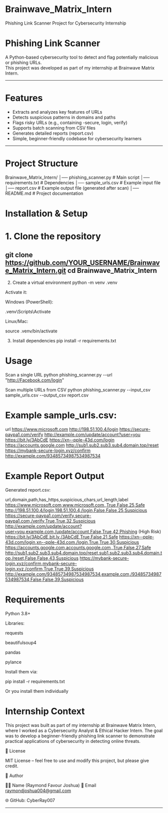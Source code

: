 # Brainwave_Matrix_Intern
Phishing Link Scanner Project for Cybersecurity Internship
# Phishing Link Scanner

A Python-based cybersecurity tool to detect and flag potentially malicious or phishing URLs.  
This project was developed as part of my internship at Brainwave Matrix Intern.

---

#  Features
- Extracts and analyzes key features of URLs
- Detects suspicious patterns in domains and paths
- Flags risky URLs (e.g., containing -secure, login, verify)
- Supports batch scanning from CSV files
- Generates detailed reports (report.csv)
- Simple, beginner-friendly codebase for cybersecurity learners

---

# Project Structure
Brainwave_Matrix_Intern/
│── phishing_scanner.py # Main script
│── requirements.txt # Dependencies
│── sample_urls.csv # Example input file
│── report.csv # Example output file (generated after scan)
│── README.md # Project documentation

# Installation & Setup

# 1. Clone the repository

git clone https://github.com/YOUR_USERNAME/Brainwave_Matrix_Intern.git
cd Brainwave_Matrix_Intern
----

2. Create a virtual environment
python -m venv .venv


Activate it:

Windows (PowerShell):

.venv\Scripts\Activate


Linux/Mac:

source .venv/bin/activate

3. Install dependencies
pip install -r requirements.txt

# Usage
Scan a single URL
python phishing_scanner.py --url "http://Facebook.com/login"

Scan multiple URLs from CSV
python phishing_scanner.py --input_csv sample_urls.csv --output_csv report.csv


# Example sample_urls.csv:

url
https://www.microsoft.com
http://198.51.100.4/login
https://secure-paypa1.com/verify
http://example.com/update/account?user=you
https://bit.ly/3AbCdE
https://xn--pple-43d.com/login
https://accounts.google.com
http://sub1.sub2.sub3.sub4.domain.top/reset
https://mybank-secure-login.xyz/confirm
http://example.com/93485734987534987534

# Example Report Output

Generated report.csv:

url,domain,path,has_https,suspicious_chars,url_length,label
https://www.microsoft.com,www.microsoft.com,,True,False,25,Safe
http://198.51.100.4/login,198.51.100.4,/login,False,False,25,Suspicious
https://secure-paypa1.com/verify,secure-paypa1.com,/verify,True,True,32,Suspicious
http://example.com/update/account?user=you,example.com,/update/account,False,True,42,Phishing (High Risk)
https://bit.ly/3AbCdE,bit.ly,/3AbCdE,True,False,21,Safe
https://xn--pple-43d.com/login,xn--pple-43d.com,/login,True,True,30,Suspicious
https://accounts.google.com,accounts.google.com,,True,False,27,Safe
http://sub1.sub2.sub3.sub4.domain.top/reset,sub1.sub2.sub3.sub4.domain.top,/reset,False,False,43,Suspicious
https://mybank-secure-login.xyz/confirm,mybank-secure-login.xyz,/confirm,True,True,39,Suspicious
http://example.com/93485734987534987534,example.com,/93485734987534987534,False,False,39,Suspicious


# Requirements

Python 3.8+

Libraries:

requests

beautifulsoup4

pandas

pylance

Install them via:

pip install -r requirements.txt

Or you install them individually

# Internship Context

This project was built as part of my internship at Brainwave Matrix Intern, where I worked as a Cybersecurity Analyst & Ethical Hacker Intern.
The goal was to develop a beginner-friendly phishing link scanner to demonstrate practical applications of cybersecurity in detecting online threats.

📜 License

MIT License – feel free to use and modify this project, but please give credit.

🔖 Author

👨‍💻 Name (Raymond Favour Joshua)
📧 Email raymondjoshua004@gmail.com

🌐 GitHub: CyberRay007


---
